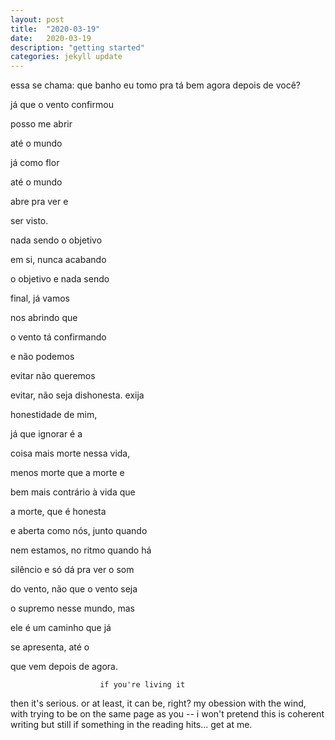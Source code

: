 ```yaml
---
layout: post
title:  "2020-03-19"
date:   2020-03-19
description: "getting started"
categories: jekyll update
---
```

essa se chama: que banho eu tomo pra tá bem agora depois de você?

  já que o vento confirmou
  
  posso me abrir
  
  até o mundo
  
  já como flor
  
  até o mundo
  
  abre pra ver e
  
  ser visto.
  
  nada sendo o objetivo
  
  em si, nunca acabando
  
  o objetivo e nada sendo
  
  final, já vamos
  
  nos abrindo que
  
  o vento tá confirmando
  
  e não podemos 
  
  evitar não queremos
  
  evitar, não seja dishonesta. exija
  
  honestidade de mim,
  
  já que ignorar é a
  
  coisa mais morte nessa vida,
  
  menos morte que a morte e
  
  bem mais contrário à vida que
  
  a morte, que é honesta
  
  e aberta como nós, junto quando
  
  nem estamos, no ritmo quando há
  
  silêncio e só dá pra ver o som
  
  do vento, não que o vento seja
  
  o supremo nesse mundo, mas
  
  ele é um caminho que já
  
  se apresenta, até o
  
  que vem depois de agora.
  
                        if you're living it
   then it's serious.
                                        or at least, it can
                                      be, right?
                                      my obession with the
                                      wind,
                                        with trying to be on
                                      the same page as you --
                                      i won't pretend this is
                                      coherent writing but still
                                      if something in the reading
                                      hits...   get at me.
